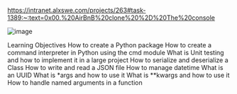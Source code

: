 https://intranet.alxswe.com/projects/263#task-1389:~:text=0x00.%20AirBnB%20clone%20%2D%20The%20console

![image](https://github.com/bloominghowl/AirBnB_clone/assets/104152275/fe6e11f1-285d-4461-822b-ef489a90ac0e)

Learning Objectives
How to create a Python package
How to create a command interpreter in Python using the cmd module
What is Unit testing and how to implement it in a large project
How to serialize and deserialize a Class
How to write and read a JSON file
How to manage datetime
What is an UUID
What is *args and how to use it
What is **kwargs and how to use it
How to handle named arguments in a function
